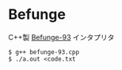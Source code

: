 
# Befunge

C++製 [Befunge-93](https://ja.wikipedia.org/wiki/Befunge) インタプリタ

```
$ g++ befunge-93.cpp
$ ./a.out <code.txt
```
